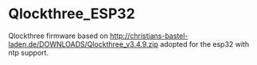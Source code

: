 # Qlockthree_ESP32

Qlockthree firmware based on http://christians-bastel-laden.de/DOWNLOADS/Qlockthree_v3.4.9.zip adopted for the esp32 with ntp support.
